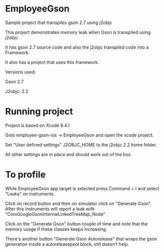 # EmployeeGson
Sample project that transpiles gson 2.7 using j2objc

This project demonstrates memory leak when Gson is transpiled using j2objc. 

It has gson 2.7 source code and also the j2objc transpiled code into a Framework. 

It also has a project that uses this framework. 

Versions used:

Gson 2.7

J2objc: 2.2

# Running project

Project is based on Xcode 9.4.1 

Goto employee-gson-ios -> EmployeeGson and open the xcode project. 

Set "User defined settings" J2OBJC_HOME to the j2objc 2.2 home folder. 

All other settings are in place and should work out of the box. 

# To profile

While EmployeeGson app target is selected press Command + I and select "Leaks" on instruments. 

Click on record button and then on simulator click on "Generate Gson". After this instruments will report a leak with "ComGoogleGsonInternalLinkedTreeMap_Node"

Click on the "Generate Gson" button couple of time and note that the memory usage if these classes keeps increasing. 

There's another button "Generate Gson Autorelease" that wraps the gson generation inside a autoreleasepool block, still doesn't help.


